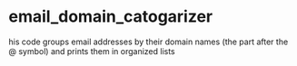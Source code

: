 # email_domain_catogarizer
his code groups email addresses by their domain names (the part after the @ symbol) and prints them in organized lists
